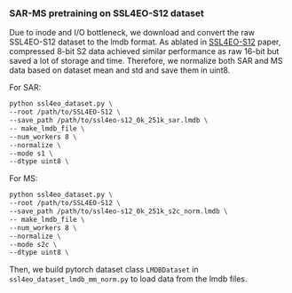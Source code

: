 ### SAR-MS pretraining on SSL4EO-S12 dataset

Due to inode and I/O bottleneck, we download and convert the raw SSL4EO-S12 dataset to the lmdb format. As ablated in [SSL4EO-S12](https://arxiv.org/abs/2211.07044) paper, compressed 8-bit S2 data achieved similar performance as raw 16-bit but saved a lot of storage and time. Therefore, we normalize both SAR and MS data based on dataset mean and std and save them in uint8.

For SAR:

```bash
python ssl4eo_dataset.py \
--root /path/to/SSL4EO-S12 \
--save_path /path/to/ssl4eo-s12_0k_251k_sar.lmdb \
-- make_lmdb_file \
--num_workers 8 \
--normalize \
--mode s1 \
--dtype uint8 \
```

For MS:

```bash
python ssl4eo_dataset.py \
--root /path/to/SSL4EO-S12 \
--save_path /path/to/ssl4eo-s12_0k_251k_s2c_norm.lmdb \
-- make_lmdb_file \
--num_workers 8 \
--normalize \
--mode s2c \
--dtype uint8 \
```

Then, we build pytorch dataset class `LMDBDataset` in `ssl4eo_dataset_lmdb_mm_norm.py` to load data from the lmdb files.